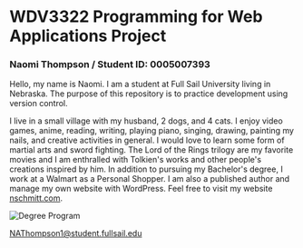 # WDV3322 Programming for Web Applications Project
### Naomi Thompson / Student ID: 0005007393 
 Hello, my name is Naomi. I am a student at Full Sail University living in Nebraska. The purpose of this repository is to practice development using version control.
 
I live in a small village with my husband, 2 dogs, and 4 cats. I enjoy video games, anime, reading, writing, playing piano, singing, drawing, painting my nails, and creative activities in general. I would love to learn some form of martial arts and sword fighting. The Lord of the Rings trilogy are my favorite movies and I am enthralled with Tolkien's works and other people's creations inspired by him. In addition to pursuing my Bachelor's degree, I work at a Walmart as a Personal Shopper. I am also a published author and manage my own website with WordPress. Feel free to visit my website [nschmitt.com](https://www.nschmitt.com/).


![Degree Program](https://img.shields.io/badge/degree-web%20design%20%26%20development-blue.svg)


NAThompson1@student.fullsail.edu 